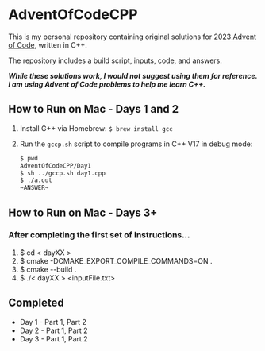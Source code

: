 # AdventOfCodeCPP

This is my personal repository containing original solutions for [2023 Advent of Code](https://adventofcode.com/2023/about), written in C++.

The repository includes a build script, inputs, code, and answers.

***While these solutions work, I would not suggest using them for reference. I am using Advent of Code problems to help me learn C++.*** 

## How to Run on Mac - Days 1 and 2
1. Install G++ via Homebrew: `$ brew install gcc`
2. Run the `gccp.sh` script to compile programs in C++ V17 in debug mode:

   ```bash
   $ pwd
   AdventOfCodeCPP/Day1
   $ sh ../gccp.sh day1.cpp
   $ ./a.out
   ~ANSWER~ 
   ```

## How to Run on Mac - Days 3+ 
### After completing the first set of instructions...

1. $ cd < dayXX > 
2. $ cmake -DCMAKE_EXPORT_COMPILE_COMMANDS=ON .
3. $ cmake --build . 
4. $ ./< dayXX > <inputFile.txt>

## Completed
- Day 1 - Part 1, Part 2 
- Day 2 - Part 1, Part 2 
- Day 3 - Part 1, Part 2
